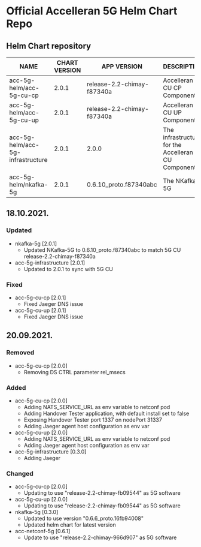 # Official Accelleran 5G Helm Chart Repo

## Helm Chart repository
|NAME   |CHART VERSION   |APP VERSION   |DESCRIPTION   |
|---|---|---|---|
| acc-5g-helm/acc-5g-cu-cp       |         2.0.1   |        release-2.2-chimay-f87340a        |          Accelleran 5G CU CP Components                     |
| acc-5g-helm/acc-5g-cu-up        |        2.0.1      |     release-2.2-chimay-f87340a         |         Accelleran 5G CU UP Components                     |
| acc-5g-helm/acc-5g-infrastructure    |   2.0.1      |       2.0.0                      |        The infrastructure for the Accelleran 5G CU Components |
| acc-5g-helm/nkafka-5g           |        2.0.1     |      0.6.10_proto.f87340abc |  The NKafka-5G                        |

## 18.10.2021.
### Updated
- nkafka-5g [2.0.1]
  - Updated NKafka-5G to 0.6.10_proto.f87340abc to match 5G CU release-2.2-chimay-f87340a
- acc-5g-infrastructure [2.0.1]
  - Updated to 2.0.1 to sync with 5G CU
### Fixed
- acc-5g-cu-cp [2.0.1]
  - Fixed Jaeger DNS issue
- acc-5g-cu-up [2.0.1]
  - Fixed Jaeger DNS issue

## 20.09.2021.
### Removed
- acc-5g-cu-cp [2.0.0]
  - Removing DS CTRL parameter rel_msecs
### Added
- acc-5g-cu-cp [2.0.0]
  - Adding NATS_SERVICE_URL as env variable to netconf pod
  - Adding Handover Tester application, with default install set to false
  - Exposing Handover Tester port 1337 on nodePort 31337
  - Adding Jaeger agent host configuration as env var
- acc-5g-cu-up [2.0.0]
  - Adding NATS_SERVICE_URL as env variable to netconf pod
  - Adding Jaeger agent host configuration as env var
- acc-5g-infrastructure [0.3.0]
  - Adding Jaeger 
### Changed
- acc-5g-cu-cp [2.0.0]
  - Updating to use "release-2.2-chimay-fb09544" as 5G software
- acc-5g-cu-up [2.0.0]
  - Updating to use "release-2.2-chimay-fb09544" as 5G software
- nkafka-5g [0.3.0]
  - Updated to use version "0.6.6_proto.16fb94008"
  - Updated helm chart for latest version
- acc-netconf-5g [0.6.1]
  - Update to use "release-2.2-chimay-966d907" as 5G software